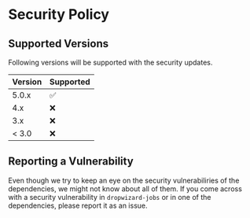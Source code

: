 # Security Policy

## Supported Versions

Following versions will be supported with the security updates.

| Version | Supported          |
| ------- | ------------------ |
| 5.0.x   | :white_check_mark: |
| 4.x     | :x:                |
| 3.x     | :x:                |
| < 3.0   | :x:                |

## Reporting a Vulnerability

Even though we try to keep an eye on the security vulnerabiliries of the dependencies, we might not know about all of them.
If you come across with a security vulnerability in `dropwizard-jobs` or in one of the dependencies, please report it as an issue.
